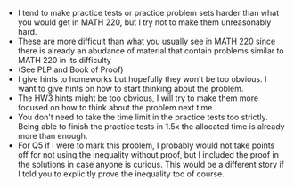 - I tend to make practice tests or practice problem sets harder than what you would get in MATH 220, but I try not to make them unreasonably hard.
- These are more difficult than what you usually see in MATH 220 since there is already an abudance of material that contain problems similar to MATH 220 in its difficulty
- (See PLP and Book of Proof)
- I give hints to homeworks but hopefully they won't be too obvious. I want to give hints on how to start thinking about the problem.
- The HW3 hints might be too obvious, I will try to make them more focused on how to think about the problem next time.
- You don't need to take the time limit in the practice tests too strictly. Being able to finish the practice tests in 1.5x the allocated time is already more than enough.
- For Q5 if I were to mark this problem, I probably would not take points off for not using the inequality without proof, but I included the proof in the solutions in case anyone is curious. This would be a different story if I told you to explicitly prove the inequality too of course.
